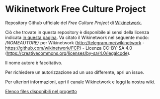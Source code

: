 # Wikinetwork Free Culture Project
Repository Github ufficiale del _Free Culture Project_ di [Wikinetwork](http://telegram.me/wikinetwork).

Ciò che trovate in questa repository è disponibile ai sensi della licenza indicata [in questa pagina](https://github.com/wikinetwork/FCP/wiki/Licenza). Va citato il Wikinetwork nel seguente modo: _/NOMEAUTORE/_ per Wikinetwork (http://telegram.me/wikinetwork - https://github.com/wikinetwork/FCP) - Licenza CC-BY-SA 4.0 (https://creativecommons.org/licenses/by-sa/4.0/legalcode).

Il nome autore è facoltativo.

Per richiedere un autorizzazione ad un uso differente, apri un issue.

Per ulteriori informazioni, apri il canale Wikinetwork e leggi la nostra wiki.

[Elenco files disponibili nel progetto](https://github.com/wikinetwork/FCP/wiki/Files)
